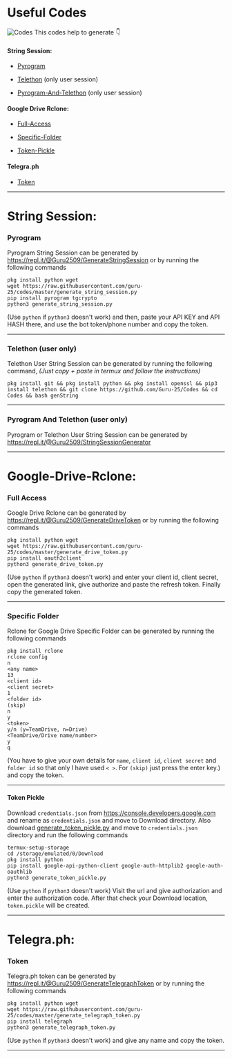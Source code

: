 # Useful Codes
![Codes](https://i.imgur.com/LEe0slG.jpg)
This codes help to generate 👇

#### String Session:

- [Pyrogram](https://github.com/Guru-25/Codes#pyrogram)

- [Telethon](https://github.com/Guru-25/Codes#telethon) (only user session)

- [Pyrogram-And-Telethon](https://github.com/Guru-25/Codes#pyrogram-and-telethon-user-only) (only user session)

#### Google Drive Rclone:

- [Full-Access](https://github.com/Guru-25/Codes#full-access)

- [Specific-Folder](https://github.com/Guru-25/Codes#specific-folder)

- [Token-Pickle](https://github.com/Guru-25/Codes#google-drive-token-pickle)

#### Telegra.ph

- [Token](https://github.com/Guru-25/Codes#token)

-----

# String Session:

### Pyrogram
Pyrogram String Session can be generated by https://repl.it/@Guru2509/GenerateStringSession or by running the following commands
```
pkg install python wget
wget https://raw.githubusercontent.com/guru-25/codes/master/generate_string_session.py
pip install pyrogram tgcrypto
python3 generate_string_session.py
```
(Use `python` if `python3` doesn't work) and then, paste your API KEY and API HASH there, and use the bot token/phone number and copy the token.

-----

### Telethon (user only)
Telethon User String Session can be generated by running the following command, _(Just copy + paste in termux and follow the instructions)_

`pkg install git && pkg install python && pkg install openssl && pip3 install telethon && git clone https://github.com/Guru-25/Codes && cd Codes && bash genString`

-----

### Pyrogram And Telethon (user only)
Pyrogram or Telethon User String Session can be generated by https://repl.it/@Guru2509/StringSessionGenerator

-----

# Google-Drive-Rclone:

### Full Access
Google Drive Rclone can be generated by https://repl.it/@Guru2509/GenerateDriveToken or by running the following commands
```
pkg install python wget
wget https://raw.githubusercontent.com/guru-25/codes/master/generate_drive_token.py
pip install oauth2client
python3 generate_drive_token.py
```
(Use `python` if `python3` doesn't work) and enter your client id, client secret, open the generated link, give authorize and paste the refresh token. Finally copy the generated token.

-----

### Specific Folder
Rclone for Google Drive Specific Folder can be generated by running the following commands
```
pkg install rclone
rclone config
n
<any name>
13
<client id>
<client secret>
1
<folder id>
(skip)
n
y
<token>
y/n (y=TeamDrive, n=Drive)
<TeamDrive/Drive name/number>
y
q
```
(You have to give your own details for `name`, `client id`, `client secret` and `folder id` so that only I have used `< >`.
For `(skip)` just press the enter key.) and copy the token.

-----

#### Token Pickle
Download `credentials.json` from https://console.developers.google.com and rename as `credentials.json` and move to Download directory. Also download [generate_token_pickle.py](https://raw.githubusercontent.com/Guru-25/Codes/master/generate_token_pickle.py) and move to `credentials.json` directory and run the following commands 
```
termux-setup-storage
cd /storage/emulated/0/Download
pkg install python
pip install google-api-python-client google-auth-httplib2 google-auth-oauthlib
python3 generate_token_pickle.py
```
(Use `python` if `python3` doesn't work) Visit the url and give authorization and enter the authorization code. After that check your Download location, `token.pickle` will be created.

-----

# Telegra.ph:

### Token
Telegra.ph token can be generated by https://repl.it/@Guru2509/GenerateTelegraphToken or by running the following commands
```
pkg install python wget
wget https://raw.githubusercontent.com/guru-25/codes/master/generate_telegraph_token.py
pip install telegraph
python3 generate_telegraph_token.py
```
(Use `python` if `python3` doesn't work) and give any name and copy the token.

-----
